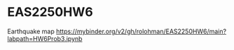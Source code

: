 # EAS2250HW6
Earthquake map
https://mybinder.org/v2/gh/rolohman/EAS2250HW6/main?labpath=HW6Prob3.ipynb
